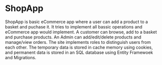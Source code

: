 # ShopApp

ShopApp is basic eCommerce app where a user can add a product to a basket and puchase it. 
It tries to implement all bassic operations and eCommerce app would implement.
A customer can browse, add to a basket and purchase products. An Admin can add/edit/delete products and manage/view orders.
The site implements roles to distinguish users from each other. The temporary data is stored in cache memory using cookies, and permanent
data is stored in an SQL database using Entity Framewoek and Migrations. 
